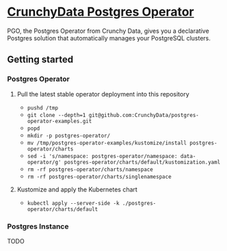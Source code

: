 
# [CrunchyData Postgres Operator](https://access.crunchydata.com/documentation/postgres-operator/v5/)

PGO, the Postgres Operator from Crunchy Data, gives you a declarative Postgres solution that automatically manages your PostgreSQL clusters.

## Getting started

### Postgres Operator

1. Pull the latest stable operator deployment into this repository
    - `pushd /tmp`
    - `git clone --depth=1 git@github.com:CrunchyData/postgres-operator-examples.git`
    - `popd`
    - `mkdir -p postgres-operator/`
    - `mv /tmp/postgres-operator-examples/kustomize/install postgres-operator/charts`
    - `sed -i 's/namespace: postgres-operator/namespace: data-operator/g' postgres-operator/charts/default/kustomization.yaml`
    - `rm -rf postgres-operator/charts/namespace`
    - `rm -rf postgres-operator/charts/singlenamespace`

2. Kustomize and apply the Kubernetes chart
    - `kubectl apply --server-side -k ./postgres-operator/charts/default`

### Postgres Instance

TODO
